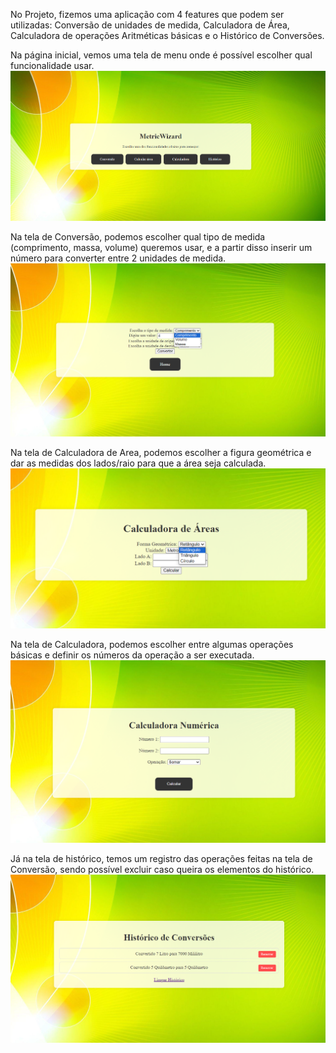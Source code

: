 No Projeto, fizemos uma aplicação com 4 features que podem ser utilizadas: Conversão de unidades de medida, Calculadora de Área, Calculadora de operações Aritméticas básicas e o Histórico de Conversões.

Na página inicial, vemos uma tela de menu onde é possível escolher qual funcionalidade usar. ![Tela inicial](Captura%20de%20tela%202024-08-19%20190959.png)

Na tela de Conversão, podemos escolher qual tipo de medida (comprimento, massa, volume) queremos usar, e a partir disso inserir um número para converter entre 2 unidades de medida. ![Tela de Conversão](Captura%20de%20tela%202024-08-19%20191019.png)

Na tela de Calculadora de Area, podemos escolher a figura geométrica e dar as medidas dos lados/raio para que a área seja calculada. ![Tela de Calculadora area](Captura%20de%20tela%202024-08-19%20191044.png)

Na tela de Calculadora, podemos escolher entre algumas operações básicas e definir os números da operação a ser executada. ![Tela de Calculadora](Captura%20de%20tela%202024-08-19%20191059.png)

Já na tela de histórico, temos um registro das operações feitas na tela de Conversão, sendo possível excluir caso queira os elementos do histórico. ![Tela de historico](Captura%20de%20tela%202024-08-19%20191113.png)
